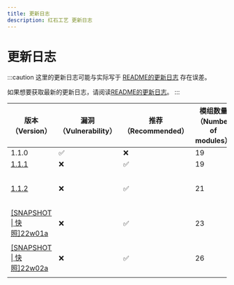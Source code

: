 ```yaml
---
title: 更新日志
description: 红石工艺 更新日志
---
```

# 更新日志

:::caution
这里的更新日志可能与实际写于 [README的更新日志](https://github.com/RedstoneCraftTeam/Redstone_Craft#download) 存在误差。

如果想要获取最新的更新日志，请阅读[README的更新日志](https://github.com/RedstoneCraftTeam/Redstone_Craft#download)。
:::

| 版本（Version） | 漏洞（Vulnerability） | 推荐（Recommended） | 模组数量（Number of modules） | 备注（Remarks） |
| --- | --- | --- | --- | --- |
| 1.1.0 | ✅ | ❌ | 19 | First virsion |
| [1.1.1](https://share.weiyun.com/hjzBQhaQ) | ❌ | ✅ | 19 | Fix bugs |
| [1.1.2](https://github.com/RedstoneCraftTeam/Redstone_Craft/releases/tag/v1.1.2) | ❌ | ✅ | 21 | Added mod: Tweakeroo, Durability Viewer |
| [[SNAPSHOT \| 快照]22w01a](https://github.com/RedstoneCraftTeam/Redstone_Craft/releases/tag/22w01a) | ❌ | ✅ | 23 | Added mod: Sodium, Iris |
| [[SNAPSHOT \| 快照]22w02a](https://github.com/RedstoneCraftTeam/Redstone_Craft/releases/tag/22w02a) | ❌ | ✅ | 26 | Added mod: JEI, Click Opener Mod, clienttweaks || [[SNAPSHOT \| 快照]23w01a](https://github.com/RedstoneCraftTeam/Redstone_Craft/releases/tag/23w01a) | ✅ | ❌ | 28 | Added mod: Apple skin, autoreconnect |
